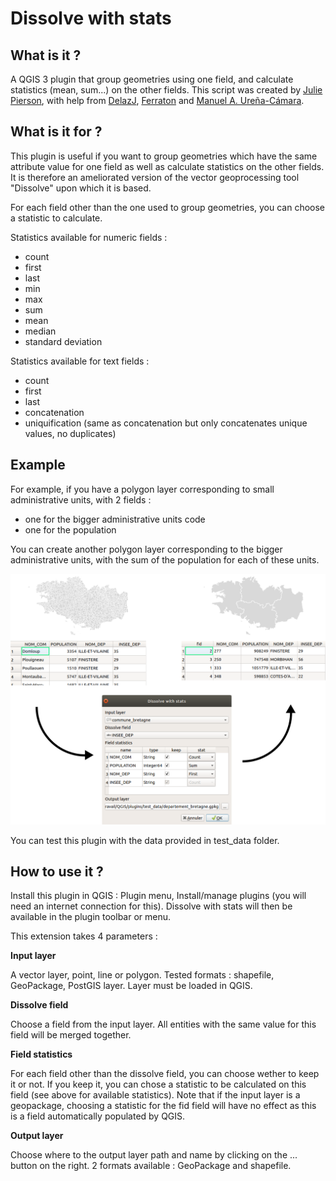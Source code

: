 # Dissolve with stats

## What is it ?
A QGIS 3 plugin that group geometries using one field, and calculate statistics (mean, sum...) on the other fields. This script was created by [Julie Pierson](https://github.com/juliepierson), with help from [DelazJ](https://github.com/DelazJ), [Ferraton](https://github.com/FERRATON) and [Manuel A. Ureña-Cámara](https://github.com/maurena).

## What is it for ?
This plugin is useful if you want to group geometries which have the same attribute value for one field as well as calculate statistics on the other fields.
It is therefore an ameliorated version of the vector geoprocessing tool "Dissolve" upon which it is based.

For each field other than the one used to group geometries, you can choose a statistic to calculate.

Statistics available for numeric fields :
* count
* first
* last
* min
* max
* sum
* mean
* median
* standard deviation

Statistics available for text fields :
* count
* first
* last
* concatenation
* uniquification (same as concatenation but only concatenates unique values, no duplicates)

## Example

For example, if you have a polygon layer corresponding to small administrative units, with 2 fields :
* one for the bigger administrative units code
* one for the population

You can create another polygon layer corresponding to the bigger administrative units, with the sum of the population for each of these units.

<img src="dissolve_stats.png" alt="example" width="800"/>

You can test this plugin with the data provided in test_data folder.

## How to use it ?

Install this plugin in QGIS : Plugin menu, Install/manage plugins (you will need an internet connection for this).
Dissolve with stats will then be available in the plugin toolbar or menu.

This extension takes 4 parameters :

**Input layer**

A vector layer, point, line or polygon. Tested formats : shapefile, GeoPackage, PostGIS layer.
Layer must be loaded in QGIS.

**Dissolve field**

Choose a field from the input layer. All entities with the same value for this field will be merged together.

**Field statistics**

For each field other than the dissolve field, you can choose wether to keep it or not. If you keep it, you can chose a statistic to be calculated on this field (see above for available statistics).
Note that if the input layer is a geopackage, choosing a statistic for the fid field will have no effect as this is a field automatically populated by QGIS.

**Output layer**

Choose where to the output layer path and name by clicking on the ... button on the right.
2 formats available : GeoPackage and shapefile.

